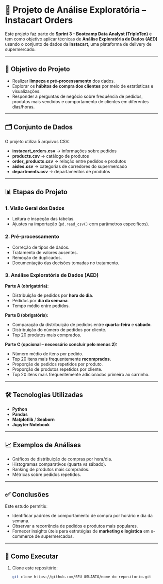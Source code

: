 # 🛒 Projeto de Análise Exploratória – Instacart Orders

Este projeto faz parte do **Sprint 3 – Bootcamp Data Analyst (TripleTen)** e tem como objetivo aplicar técnicas de **Análise Exploratória de Dados (AED)** usando o conjunto de dados da **Instacart**, uma plataforma de delivery de supermercado.

---

## 📌 Objetivo do Projeto
- Realizar **limpeza e pré-processamento** dos dados.  
- Explorar os **hábitos de compra dos clientes** por meio de estatísticas e visualizações.  
- Responder a perguntas de negócio sobre frequência de pedidos, produtos mais vendidos e comportamento de clientes em diferentes dias/horas.  

---

## 🗂️ Conjunto de Dados
O projeto utiliza 5 arquivos CSV:

- **instacart_orders.csv** → informações sobre pedidos  
- **products.csv** → catálogo de produtos  
- **order_products.csv** → relação entre pedidos e produtos  
- **aisles.csv** → categorias de corredores do supermercado  
- **departments.csv** → departamentos de produtos  

---

## 📊 Etapas do Projeto

### 1. Visão Geral dos Dados
- Leitura e inspeção das tabelas.  
- Ajustes na importação (`pd.read_csv()` com parâmetros específicos).  

### 2. Pré-processamento
- Correção de tipos de dados.  
- Tratamento de valores ausentes.  
- Remoção de duplicados.  
- Documentação das decisões tomadas no tratamento.  

### 3. Análise Exploratória de Dados (AED)

**Parte A (obrigatória):**
- Distribuição de pedidos por **hora do dia**.  
- Pedidos por **dia da semana**.  
- Tempo médio entre pedidos.  

**Parte B (obrigatória):**
- Comparação da distribuição de pedidos entre **quarta-feira** e **sábado**.  
- Distribuição do número de pedidos por cliente.  
- Top 20 produtos mais comprados.  

**Parte C (opcional – necessário concluir pelo menos 2):**
- Número médio de itens por pedido.  
- Top 20 itens mais frequentemente **recomprados**.  
- Proporção de pedidos repetidos por produto.  
- Proporção de produtos repetidos por cliente.  
- Top 20 itens mais frequentemente adicionados primeiro ao carrinho.  

---

## 🛠️ Tecnologias Utilizadas
- **Python**  
- **Pandas**  
- **Matplotlib** / **Seaborn**  
- **Jupyter Notebook**  

---

## 📈 Exemplos de Análises
- Gráficos de distribuição de compras por hora/dia.  
- Histogramas comparativos (quarta vs sábado).  
- Ranking de produtos mais comprados.  
- Métricas sobre pedidos repetidos.  

---

## ✅ Conclusões
Este estudo permitiu:
- Identificar padrões de comportamento de compra por horário e dia da semana.  
- Observar a recorrência de pedidos e produtos mais populares.  
- Fornecer insights úteis para estratégias de **marketing e logística** em e-commerce de supermercados.  

---

## 🚀 Como Executar
1. Clone este repositório:  
   ```bash
   git clone https://github.com/SEU-USUARIO/nome-do-repositorio.git
